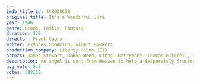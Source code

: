 ```yaml
---
imdb_title_id: tt0038650
original_title: It's a Wonderful Life
year: 1946
genre: Drama, Family, Fantasy
duration: 130
director: Frank Capra
writer: Frances Goodrich, Albert Hackett
production_company: Liberty Films (II)
actors: James Stewart, Donna Reed, Lionel Barrymore, Thomas Mitchell, Henry Travers, Beulah Bondi, Frank Faylen, Ward Bond, Gloria Grahame, H.B. Warner, Frank Albertson, Todd Karns, Samuel S. Hinds, Mary Treen, Virginia Patton
description: An angel is sent from Heaven to help a desperately frustrated businessman by showing him what life would have been like if he had never existed.
avg_vote: 8.6
votes: 388310
---
```

